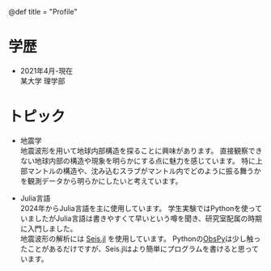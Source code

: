 @def title = "Profile"

# 学歴

- 2021年4月-現在 \
  某大学 理学部 

# トピック

- 地震学 \
  地震波形を用いて地球内部構造を探ることに興味があります。
  直接観察できない地球内部の構造や現象を明らかにする点に魅力を感じています。
  特に上部マントルの構造や、沈み込むスラブがマントル内でどのように振る舞うかを観測データから明らかにしたいと考えています。

- Julia言語 \
  2024年からJulia言語を主に使用しています。
  学生実験ではPythonを使っていましたがJulia言語は書きやすくて早いという噂を聞き、研究室配属の時期に入門しました。 \
  地震波形の解析には [Seis.jl](https://github.com/anowacki/Seis.jl) を使用しています。
  Pythonの[ObsPy](https://github.com/obspy/obspy)は少し触ったことがあるだけですが、Seis.jlはより簡単にプログラムを書けると思っています。

<!--
# 趣味

- リコーダー \
  大学のリコーダーアンサンブルのサークルでリコーダーを吹いています。
  音を出すまでの労力が少なく、古楽からポピュラー音楽まで広く楽しめるのが魅力です。
  最近はバロック音楽をきちんと学びたいと思っています。

- アニメ・声優
  Wake Up, Girls! という仙台を舞台にしたアニメおよび声優ユニットが好きです。
  声優の河野ひよりさんも、明るいキャラクターで好きです。
-->
